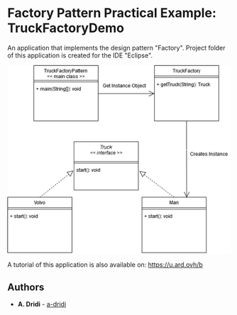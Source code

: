 # Factory Pattern Practical Example: TruckFactoryDemo

An application that implements the design pattern "Factory". Project folder of this application is created for the IDE "Eclipse".

![UML diagram of a factory](https://raw.githubusercontent.com/a-dridi/factory-TruckFactoryDemo/master/uml.png)

A tutorial of this application is also available on:
https://u.ard.ovh/b

## Authors

* **A. Dridi** - [a-dridi](https://github.com/a-dridi/)
